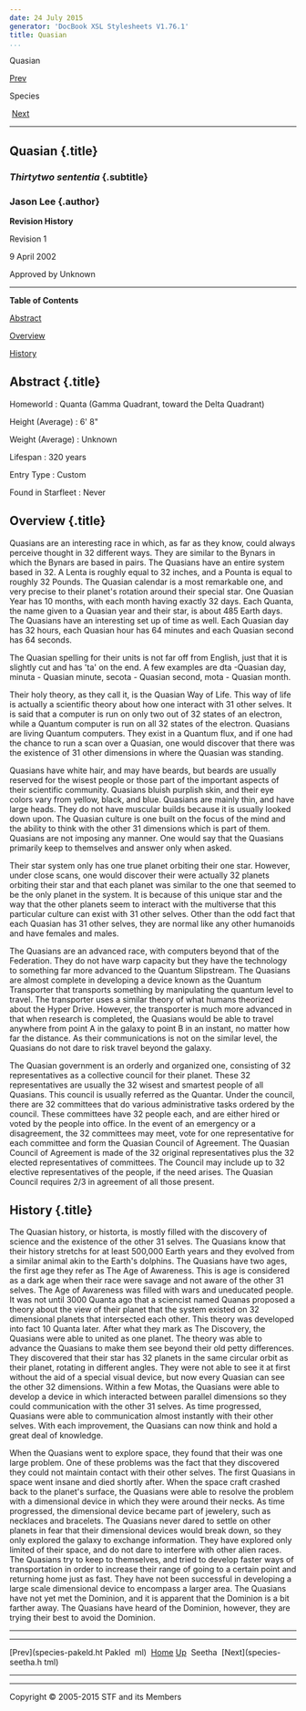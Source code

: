 ```yaml
---
date: 24 July 2015
generator: 'DocBook XSL Stylesheets V1.76.1'
title: Quasian
...
```


Quasian

[Prev](species-pakeld.html) 

Species

 [Next](species-seetha.html)

* * * * *

Quasian {.title}
-------

### *Thirtytwo sententia* {.subtitle}

### Jason Lee {.author}

**Revision History**

Revision 1

9 April 2002

Approved by Unknown

* * * * *

**Table of Contents**

[Abstract](species-quasian.html#idp140478694306128)

[Overview](species-quasian.html#idp140478694316144)

[History](species-quasian.html#idp140478694324256)

Abstract {.title}
--------

 Homeworld 
:   Quanta (Gamma Quadrant, toward the Delta Quadrant)

 Height (Average) 
:   6' 8"

 Weight (Average) 
:   Unknown

 Lifespan 
:   320 years

 Entry Type 
:   Custom

 Found in Starfleet 
:   Never

Overview {.title}
--------

Quasians are an interesting race in which, as far as they know, could
always perceive thought in 32 different ways. They are similar to the
Bynars in which the Bynars are based in pairs. The Quasians have an
entire system based in 32. A Lenta is roughly equal to 32 inches, and a
Pounta is equal to roughly 32 Pounds. The Quasian calendar is a most
remarkable one, and very precise to their planet's rotation around their
special star. One Quasian Year has 10 months, with each month having
exactly 32 days. Each Quanta, the name given to a Quasian year and their
star, is about 485 Earth days. The Quasians have an interesting set up
of time as well. Each Quasian day has 32 hours, each Quasian hour has 64
minutes and each Quasian second has 64 seconds.

The Quasian spelling for their units is not far off from English, just
that it is slightly cut and has 'ta' on the end. A few examples are dta
-Quasian day, minuta - Quasian minute, secota - Quasian second, mota -
Quasian month.

Their holy theory, as they call it, is the Quasian Way of Life. This way
of life is actually a scientific theory about how one interact with 31
other selves. It is said that a computer is run on only two out of 32
states of an electron, while a Quantum computer is run on all 32 states
of the electron. Quasians are living Quantum computers. They exist in a
Quantum flux, and if one had the chance to run a scan over a Quasian,
one would discover that there was the existence of 31 other dimensions
in where the Quasian was standing.

Quasians have white hair, and may have beards, but beards are usually
reserved for the wisest people or those part of the important aspects of
their scientific community. Quasians bluish purplish skin, and their eye
colors vary from yellow, black, and blue. Quasians are mainly thin, and
have large heads. They do not have muscular builds because it is usually
looked down upon. The Quasian culture is one built on the focus of the
mind and the ability to think with the other 31 dimensions which is part
of them. Quasians are not imposing any manner. One would say that the
Quasians primarily keep to themselves and answer only when asked.

Their star system only has one true planet orbiting their one star.
However, under close scans, one would discover their were actually 32
planets orbiting their star and that each planet was similar to the one
that seemed to be the only planet in the system. It is because of this
unique star and the way that the other planets seem to interact with the
multiverse that this particular culture can exist with 31 other selves.
Other than the odd fact that each Quasian has 31 other selves, they are
normal like any other humanoids and have females and males.

The Quasians are an advanced race, with computers beyond that of the
Federation. They do not have warp capacity but they have the technology
to something far more advanced to the Quantum Slipstream. The Quasians
are almost complete in developing a device known as the Quantum
Transporter that transports something by manipulating the quantum level
to travel. The transporter uses a similar theory of what humans
theorized about the Hyper Drive. However, the transporter is much more
advanced in that when research is completed, the Quasians would be able
to travel anywhere from point A in the galaxy to point B in an instant,
no matter how far the distance. As their communications is not on the
similar level, the Quasians do not dare to risk travel beyond the
galaxy.

The Quasian government is an orderly and organized one, consisting of 32
representatives as a collective council for their planet. These 32
representatives are usually the 32 wisest and smartest people of all
Quasians. This council is usually referred as the Quantar. Under the
council, there are 32 committees that do various administrative tasks
ordered by the council. These committees have 32 people each, and are
either hired or voted by the people into office. In the event of an
emergency or a disagreement, the 32 committees may meet, vote for one
representative for each committee and form the Quasian Council of
Agreement. The Quasian Council of Agreement is made of the 32 original
representatives plus the 32 elected representatives of committees. The
Council may include up to 32 elective representatives of the people, if
the need arises. The Quasian Council requires 2/3 in agreement of all
those present.

History {.title}
-------

The Quasian history, or historta, is mostly filled with the discovery of
science and the existence of the other 31 selves. The Quasians know that
their history stretchs for at least 500,000 Earth years and they evolved
from a similar animal akin to the Earth's dolphins. The Quasians have
two ages, the first age they refer as The Age of Awareness. This is age
is considered as a dark age when their race were savage and not aware of
the other 31 selves. The Age of Awareness was filled with wars and
uneducated people. It was not until 3000 Quanta ago that a sciencist
named Quanas proposed a theory about the view of their planet that the
system existed on 32 dimensional planets that intersected each other.
This theory was developed into fact 10 Quanta later. After what they
mark as The Discovery, the Quasians were able to united as one planet.
The theory was able to advance the Quasians to make them see beyond
their old petty differences. They discovered that their star has 32
planets in the same circular orbit as their planet, rotating in
different angles. They were not able to see it at first without the aid
of a special visual device, but now every Quasian can see the other 32
dimensions. Within a few Motas, the Quasians were able to develop a
device in which interacted between parallel dimensions so they could
communication with the other 31 selves. As time progressed, Quasians
were able to communication almost instantly with their other selves.
With each improvement, the Quasians can now think and hold a great deal
of knowledge.

When the Quasians went to explore space, they found that their was one
large problem. One of these problems was the fact that they discovered
they could not maintain contact with their other selves. The first
Quasians in space went insane and died shortly after. When the space
craft crashed back to the planet's surface, the Quasians were able to
resolve the problem with a dimensional device in which they were around
their necks. As time progressed, the dimensional device became part of
jewelery, such as necklaces and bracelets. The Quasians never dared to
settle on other planets in fear that their dimensional devices would
break down, so they only explored the galaxy to exchange information.
They have explored only limited of their space, and do not dare to
interfere with other alien races. The Quasians try to keep to
themselves, and tried to develop faster ways of transportation in order
to increase their range of going to a certain point and returning home
just as fast. They have not been successful in developing a large scale
dimensional device to encompass a larger area. The Quasians have not yet
met the Dominion, and it is apparent that the Dominion is a bit farther
away. The Quasians have heard of the Dominion, however, they are trying
their best to avoid the Dominion.

* * * * *

  ------------------------ ------------------------ ------------------------
  [Prev](species-pakeld.ht Pakled 
  ml)                      [Home](../index.html)
  [Up](species.html)        Seetha
   [Next](species-seetha.h 
  tml)                     
  ------------------------ ------------------------ ------------------------

* * * * *

Copyright © 2005-2015 STF and its Members
